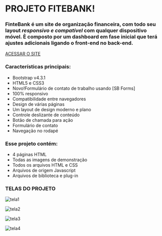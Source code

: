 # PROJETO FITEBANK!

### **FinteBank** é um site de organização financeira, com todo seu layout _**responsivo e compatível**_ com qualquer dispositivo móvel. È composto por um dashboard em fase inicial que terá ajustes adicionais ligando o **front-end** no **back-end**. 

[ACESSAR O SITE](https://brendribeiro.github.io/ProjetoFinteBank/)

### Características principais:

- Bootstrap v4.3.1
- HTML5 e CSS3
- Novo!Formulário de contato de trabalho usando [SB Forms]
- 100% responsivo
- Compatibilidade entre navegadores
- Design de várias páginas
- Um layout de design moderno e plano
- Controle deslizante de conteúdo
- Botão de chamada para ação
- Formulário de contato
- Navegação no rodapé


### Esse projeto contém:
- 4 páginas HTML
- Todas as imagens de demonstração
- Todos os arquivos HTML e CSS
- Arquivos de origem Javascript
- Arquivos de biblioteca e plug-in


### TELAS DO PROJETO

![tela1](https://user-images.githubusercontent.com/105887497/175614921-ab554db3-7c85-4753-89d9-56d022986109.png)

![tela2](https://user-images.githubusercontent.com/105887497/175614934-9a4037b9-01ac-449f-a3ca-722d912dd392.png)

![tela3](https://user-images.githubusercontent.com/105887497/175614936-612e39c1-3df4-4ae8-9535-8b62d20ea005.png)

![tela4](https://user-images.githubusercontent.com/105887497/175614940-55585e9b-a638-4904-87dd-3e00cb1836d5.png)

